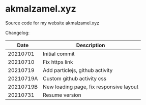 # akmalzamel.xyz

Source code for my website akmalzamel.xyz

Changelog:

Date      | Description
--------  | -----------
20210701  | Initial commit
20210710  | Fix https link
20210719  | Add particlejs, github activity
20210719A | Custom github activity css 
20210719B | New loading page, fix responsive layout
20210731  | Resume version

